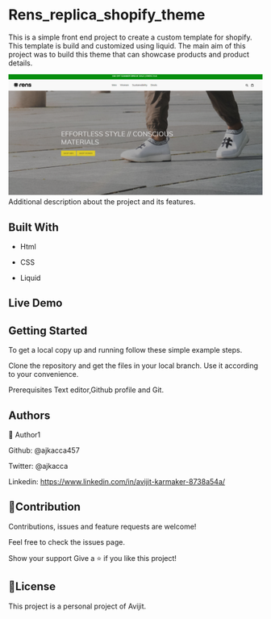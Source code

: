 # Rens_replica_shopify_theme

This is a simple front end project to create a custom template for shopify. This template is build and customized using liquid. The main aim of this project was to build this theme that can showcase products and product details.

<img src="./interface.PNG" alt="projectimg">

</h1>Additional description about the project and its features.</h1>

<h2>Built With</h2>

- Html

- CSS

- Liquid

<h2>Live Demo</h2>

<h2>Getting Started</h2>
To get a local copy up and running follow these simple example steps.

Clone the repository and get the files in your local branch. Use it according
to your convenience.

Prerequisites
Text editor,Github profile and Git.

<h2>Authors</h2>

👤 Author1

Github: @ajkacca457

Twitter: @ajkacca

Linkedin: https://www.linkedin.com/in/avijit-karmaker-8738a54a/

<h2> 🤝Contribution</h2>
Contributions, issues and feature requests are welcome!

Feel free to check the issues page.

Show your support
Give a ⭐️ if you like this project!

 <h2>📝License</h2>
This project is a personal project of Avijit.
